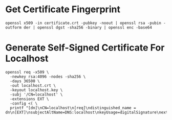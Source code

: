 # Get Certificate Fingerprint
```shell
openssl x509 -in certificate.crt -pubkey -noout | openssl rsa -pubin -outform der | openssl dgst -sha256 -binary | openssl enc -base64
```

# Generate Self-Signed Certificate For Localhost
```shell
openssl req -x509 \
  -newkey rsa:4096 -nodes -sha256 \
  -days 36500 \
  -out localhost.crt \
  -keyout localhost.key \
  -subj '/CN=localhost' \
  -extensions EXT \
  -config <( \
  printf "[dn]\nCN=localhost\n[req]\ndistinguished_name = dn\n[EXT]\nsubjectAltName=DNS:localhost\nkeyUsage=digitalSignature\nextendedKeyUsage=serverAuth")
```
